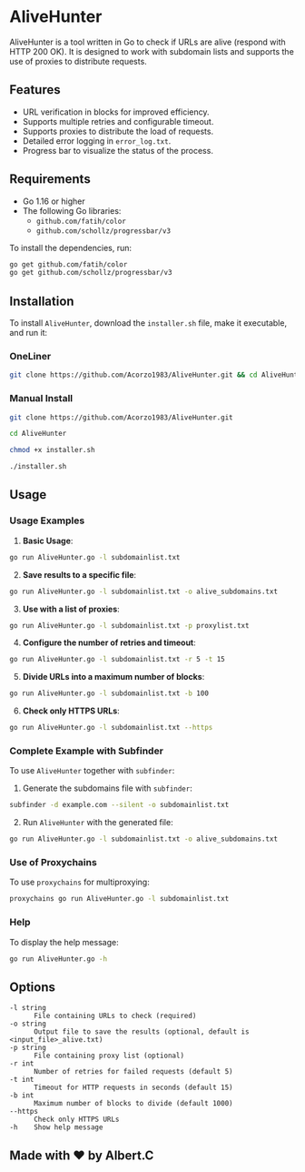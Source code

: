 
# AliveHunter

AliveHunter is a tool written in Go to check if URLs are alive (respond with HTTP 200 OK). It is designed to work with subdomain lists and supports the use of proxies to distribute requests.

## Features

- URL verification in blocks for improved efficiency.
- Supports multiple retries and configurable timeout.
- Supports proxies to distribute the load of requests.
- Detailed error logging in `error_log.txt`.
- Progress bar to visualize the status of the process.

## Requirements

- Go 1.16 or higher
- The following Go libraries:
  - `github.com/fatih/color`
  - `github.com/schollz/progressbar/v3`

To install the dependencies, run:

```sh
go get github.com/fatih/color
go get github.com/schollz/progressbar/v3
```

## Installation

To install `AliveHunter`, download the `installer.sh` file, make it executable, and run it:

### OneLiner
```sh
git clone https://github.com/Acorzo1983/AliveHunter.git && cd AliveHunter && chmod +x installer.sh && ./installer.sh
```
### Manual Install
```sh
git clone https://github.com/Acorzo1983/AliveHunter.git
```
```sh
cd AliveHunter
```
```sh
chmod +x installer.sh
```
```sh
./installer.sh
```

## Usage

### Usage Examples

1. **Basic Usage**:

```sh
go run AliveHunter.go -l subdomainlist.txt
```

2. **Save results to a specific file**:

```sh
go run AliveHunter.go -l subdomainlist.txt -o alive_subdomains.txt
```

3. **Use with a list of proxies**:

```sh
go run AliveHunter.go -l subdomainlist.txt -p proxylist.txt
```

4. **Configure the number of retries and timeout**:

```sh
go run AliveHunter.go -l subdomainlist.txt -r 5 -t 15
```

5. **Divide URLs into a maximum number of blocks**:

```sh
go run AliveHunter.go -l subdomainlist.txt -b 100
```

6. **Check only HTTPS URLs**:

```sh
go run AliveHunter.go -l subdomainlist.txt --https
```

### Complete Example with Subfinder

To use `AliveHunter` together with `subfinder`:

1. Generate the subdomains file with `subfinder`:

```sh
subfinder -d example.com --silent -o subdomainlist.txt
```

2. Run `AliveHunter` with the generated file:

```sh
go run AliveHunter.go -l subdomainlist.txt -o alive_subdomains.txt
```

### Use of Proxychains

To use `proxychains` for multiproxying:

```sh
proxychains go run AliveHunter.go -l subdomainlist.txt
```

### Help

To display the help message:

```sh
go run AliveHunter.go -h
```

## Options

```
-l string
      File containing URLs to check (required)
-o string
      Output file to save the results (optional, default is <input_file>_alive.txt)
-p string
      File containing proxy list (optional)
-r int
      Number of retries for failed requests (default 5)
-t int
      Timeout for HTTP requests in seconds (default 15)
-b int
      Maximum number of blocks to divide (default 1000)
--https
      Check only HTTPS URLs
-h    Show help message
```

## Made with ❤️ by Albert.C
